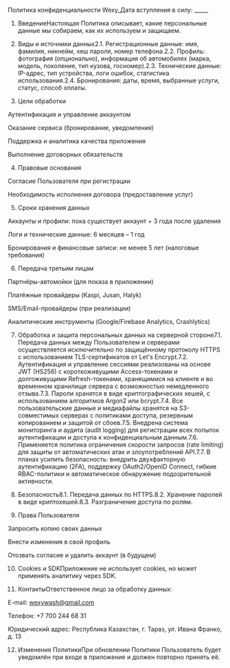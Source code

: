 Политика конфиденциальности Wexy_Дата вступления в силу: _____

1. ВведениеНастоящая Политика описывает, какие персональные данные мы собираем, как их используем и защищаем.

2. Виды и источники данных2.1. Регистрационные данные: имя, фамилия, никнейм, хеш пароля, номер телефона.2.2. Профиль: фотография (опционально), информация об 
автомобилях (марка, модель, поколение, тип кузова, госномер).2.3. Технические данные: IP-адрес, тип устройства, логи ошибок, статистика использования.2.4. 
Бронирования: даты, время, выбранные услуги, статус, способ оплаты.

3. Цели обработки

Аутентификация и управление аккаунтом

Оказание сервиса (бронирование, уведомления)

Поддержка и аналитика качества приложения

Выполнение договорных обязательств

4. Правовые основания

Согласие Пользователя при регистрации

Необходимость исполнения договора (предоставление услуг)

5. Сроки хранения данных

Аккаунты и профили: пока существует аккаунт + 3 года после удаления

Логи и технические данные: 6 месяцев – 1 год

Бронирования и финансовые записи: не менее 5 лет (налоговые требования)

6. Передача третьим лицам

Партнёры-автомойки (для показа в приложении)

Платёжные провайдеры (Kaspi, Jusan, Halyk)

SMS/Email-провайдеры (при реализации)

Аналитические инструменты (Google/Firebase Analytics, Crashlytics)

7. Обработка и защита персональных данных на серверной стороне7.1. Передача данных между Пользователем и серверами осуществляется исключительно по защищённому 
протоколу HTTPS с использованием TLS-сертификатов от Let's Encrypt.7.2. Аутентификация и управление сессиями реализованы на основе JWT (HS256) с короткоживущими 
Access-токенами и долгоживущими Refresh-токенами, хранящимися на клиенте и во временном хранилище сервера с возможностью немедленного отзыва.7.3. Пароли хранятся 
в виде криптографических хешей, с использованием алгоритмов Argon2 или bcrypt.7.4. Все пользовательские данные и медиафайлы хранятся на S3-совместимых серверах с 
политиками доступа, резервным копированием и защитой от сбоев.7.5. Внедрена система мониторинга и аудита (audit logging) для регистрации всех попыток 
аутентификации и доступа к конфиденциальным данным.7.6. Применяется политика ограничения скорости запросов (rate limiting) для защиты от автоматических атак и 
злоупотреблений API.7.7. В планах усилить безопасность: внедрить двухфакторную аутентификацию (2FA), поддержку OAuth2/OpenID Connect, гибкие RBAC-политики и 
автоматическое обнаружение подозрительной активности.

8. Безопасность8.1. Передача данных по HTTPS.8.2. Хранение паролей в виде криптохешей.8.3. Разграничение доступа по ролям.

9. Права Пользователя

Запросить копию своих данных

Внести изменения в свой профиль

Отозвать согласие и удалить аккаунт (в будущем)

10. Cookies и SDKПриложение не использует cookies, но может применять аналитику через SDK.

11. КонтактыОтветственное лицо за обработку данных:

E-mail: wexywash@gmail.com

Телефон: +7 700 244 68 31

Юридический адрес: Республика Казахстан, г. Тараз, ул. Ивана Франко, д. 13

12. Изменения ПолитикиПри обновлении Политики Пользователь будет уведомлён при входе в приложение и должен повторно принять её.


